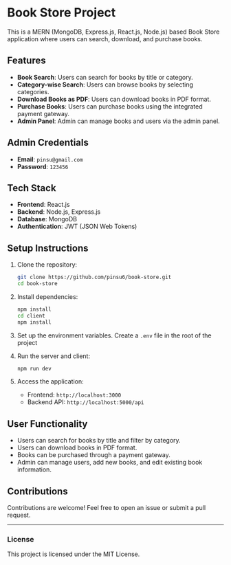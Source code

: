 # Book Store Project

This is a MERN (MongoDB, Express.js, React.js, Node.js) based Book Store application where users can search, download, and purchase books.

## Features

- **Book Search**: Users can search for books by title or category.
- **Category-wise Search**: Users can browse books by selecting categories.
- **Download Books as PDF**: Users can download books in PDF format.
- **Purchase Books**: Users can purchase books using the integrated payment gateway.
- **Admin Panel**: Admin can manage books and users via the admin panel.

## Admin Credentials

- **Email**: `pinsu@gmail.com`
- **Password**: `123456`

## Tech Stack

- **Frontend**: React.js
- **Backend**: Node.js, Express.js
- **Database**: MongoDB
- **Authentication**: JWT (JSON Web Tokens)

## Setup Instructions

1. Clone the repository:

    ```bash
    git clone https://github.com/pinsu6/book-store.git
    cd book-store
    ```

2. Install dependencies:

    ```bash
    npm install
    cd client
    npm install
    ```

3. Set up the environment variables. Create a `.env` file in the root of the project


4. Run the server and client:

    ```bash
    npm run dev
    ```

5. Access the application:

    - Frontend: `http://localhost:3000`
    - Backend API: `http://localhost:5000/api`

## User Functionality

- Users can search for books by title and filter by category.
- Users can download books in PDF format.
- Books can be purchased through a payment gateway.
- Admin can manage users, add new books, and edit existing book information.

## Contributions

Contributions are welcome! Feel free to open an issue or submit a pull request.

---

### License

This project is licensed under the MIT License.
